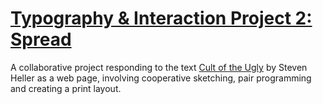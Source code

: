 # [Typography & Interaction Project 2: Spread](https://user012100.github.io/spread/)

A collaborative project responding to the text [Cult of the Ugly](https://www.eyemagazine.com/feature/article/cult-of-the-ugly) by Steven Heller as a web page, involving cooperative sketching, pair programming and creating a print layout.
